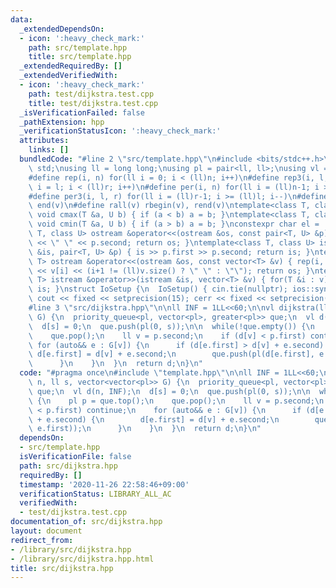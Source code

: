 ```yaml
---
data:
  _extendedDependsOn:
  - icon: ':heavy_check_mark:'
    path: src/template.hpp
    title: src/template.hpp
  _extendedRequiredBy: []
  _extendedVerifiedWith:
  - icon: ':heavy_check_mark:'
    path: test/dijkstra.test.cpp
    title: test/dijkstra.test.cpp
  _isVerificationFailed: false
  _pathExtension: hpp
  _verificationStatusIcon: ':heavy_check_mark:'
  attributes:
    links: []
  bundledCode: "#line 2 \"src/template.hpp\"\n#include <bits/stdc++.h>\nusing namespace\
    \ std;\nusing ll = long long;\nusing pl = pair<ll, ll>;\nusing vl = vector<ll>;\n\
    #define rep(i, n) for(ll i = 0; i < (ll)n; i++)\n#define rep3(i, l, r) for(ll\
    \ i = l; i < (ll)r; i++)\n#define per(i, n) for(ll i = (ll)n-1; i >= 0; i--)\n\
    #define per3(i, l, r) for(ll i = (ll)r-1; i >= (ll)l; i--)\n#define all(v) begin(v),\
    \ end(v)\n#define rall(v) rbegin(v), rend(v)\ntemplate<class T, class U> inline\
    \ void cmax(T &a, U b) { if (a < b) a = b; }\ntemplate<class T, class U> inline\
    \ void cmin(T &a, U b) { if (a > b) a = b; }\nconstexpr char el = '\\n';\ntemplate<class\
    \ T, class U> ostream &operator<<(ostream &os, const pair<T, U> &p) { os << p.first\
    \ << \" \" << p.second; return os; }\ntemplate<class T, class U> istream &operator>>(istream\
    \ &is, pair<T, U> &p) { is >> p.first >> p.second; return is; }\ntemplate<class\
    \ T> ostream &operator<<(ostream &os, const vector<T> &v) { rep(i, v.size()) os\
    \ << v[i] << (i+1 != (ll)v.size() ? \" \" : \"\"); return os; }\ntemplate<class\
    \ T> istream &operator>>(istream &is, vector<T> &v) { for(T &i : v) is >> i; return\
    \ is; }\nstruct IoSetup {\n  IoSetup() { cin.tie(nullptr); ios::sync_with_stdio(false);\
    \ cout << fixed << setprecision(15); cerr << fixed << setprecision(15); }\n} io_setup;\n\
    #line 3 \"src/dijkstra.hpp\"\n\nll INF = 1LL<<60;\n\nvl dijkstra(ll n, ll s, vector<vector<pl>>\
    \ G) {\n  priority_queue<pl, vector<pl>, greater<pl>> que;\n  vl d(n, INF);\n\
    \  d[s] = 0;\n  que.push(pl(0, s));\n\n  while(!que.empty()) {\n    pl p = que.top();\n\
    \    que.pop();\n    ll v = p.second;\n    if (d[v] < p.first) continue;\n   \
    \ for (auto&& e : G[v]) {\n      if (d[e.first] > d[v] + e.second) {\n       \
    \ d[e.first] = d[v] + e.second;\n        que.push(pl(d[e.first], e.first));\n\
    \      }\n    }\n  }\n  return d;\n}\n"
  code: "#pragma once\n#include \"template.hpp\"\n\nll INF = 1LL<<60;\n\nvl dijkstra(ll\
    \ n, ll s, vector<vector<pl>> G) {\n  priority_queue<pl, vector<pl>, greater<pl>>\
    \ que;\n  vl d(n, INF);\n  d[s] = 0;\n  que.push(pl(0, s));\n\n  while(!que.empty())\
    \ {\n    pl p = que.top();\n    que.pop();\n    ll v = p.second;\n    if (d[v]\
    \ < p.first) continue;\n    for (auto&& e : G[v]) {\n      if (d[e.first] > d[v]\
    \ + e.second) {\n        d[e.first] = d[v] + e.second;\n        que.push(pl(d[e.first],\
    \ e.first));\n      }\n    }\n  }\n  return d;\n}\n"
  dependsOn:
  - src/template.hpp
  isVerificationFile: false
  path: src/dijkstra.hpp
  requiredBy: []
  timestamp: '2020-11-26 22:58:46+09:00'
  verificationStatus: LIBRARY_ALL_AC
  verifiedWith:
  - test/dijkstra.test.cpp
documentation_of: src/dijkstra.hpp
layout: document
redirect_from:
- /library/src/dijkstra.hpp
- /library/src/dijkstra.hpp.html
title: src/dijkstra.hpp
---
```


